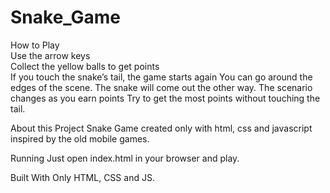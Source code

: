# Snake_Game
How to Play<br>
Use the arrow keys<br>
Collect the yellow balls to get points<br>
If you touch the snake’s tail, the game starts again
You can go around the edges of the scene. The snake will come out the other way.
The scenario changes as you earn points
Try to get the most points without touching the tail.

About this Project
Snake Game created only with html, css and javascript inspired by the old mobile games.

Running
Just open index.html in your browser and play.

Built With
Only HTML, CSS and JS.
